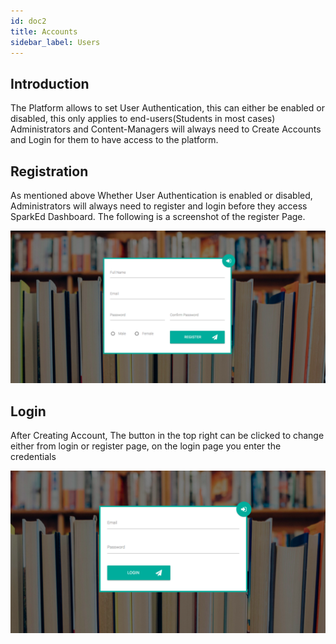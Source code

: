 ```yaml
---
id: doc2
title: Accounts
sidebar_label: Users
---
```

## Introduction

The Platform allows to set User Authentication, this can either be enabled or disabled, this only applies to end-users(Students in most cases)
Administrators and Content-Managers will always need to Create Accounts and Login for them to have access to the platform. 

## Registration 

As mentioned above Whether User Authentication is enabled or disabled, Administrators will always need to register and login before they access SparkEd Dashboard.
The following is a screenshot of the register Page.  

![Register Page](assets/register.png)  

## Login 

After Creating Account, The button in the top right can be clicked to change either from login or register page, on the login page you enter the credentials 

![Login Page](assets/login.png)  


